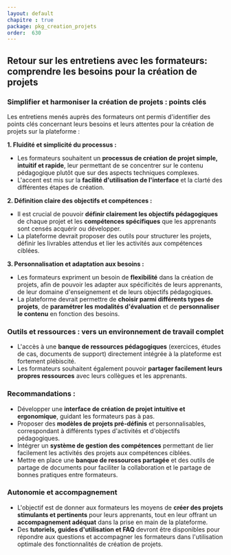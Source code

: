 ```yaml
---
layout: default
chapitre : true
package: pkg_creation_projets
order:  630
---
```


## Retour sur les entretiens avec les formateurs: comprendre les besoins pour la création de projets

### Simplifier et harmoniser la création de projets : points clés 

Les entretiens menés auprès des formateurs ont permis d'identifier des points clés concernant leurs besoins et leurs attentes pour la création de projets sur la plateforme :

**1. Fluidité et simplicité du processus  :**

- Les formateurs souhaitent un **processus de création de projet simple, intuitif et rapide**, leur permettant de se concentrer sur le contenu pédagogique plutôt que sur des aspects techniques complexes.
- L'accent est mis sur la **facilité d'utilisation de l'interface** et la clarté des différentes étapes de création.

**2. Définition claire des objectifs et compétences  :**

-  Il est crucial de pouvoir **définir clairement les objectifs pédagogiques** de chaque projet et les **compétences spécifiques** que les apprenants sont censés acquérir ou développer.
- La plateforme devrait proposer des outils pour structurer les projets,  définir les livrables attendus et  lier les activités aux compétences ciblées.

**3. Personnalisation et adaptation aux besoins :**

-  Les formateurs expriment un besoin de **flexibilité** dans la création de projets, afin de pouvoir les adapter aux spécificités de leurs apprenants,  de leur domaine d'enseignement et de leurs objectifs pédagogiques.
-  La plateforme devrait permettre de  **choisir parmi différents types de projets**,  de **paramétrer les modalités d'évaluation** et de **personnaliser le contenu** en fonction des besoins.

### Outils et ressources : vers un environnement de travail complet 

- L'accès à une **banque de ressources pédagogiques** (exercices,  études de cas,  documents de support)  directement intégrée à la plateforme est fortement plébiscité.
- Les formateurs souhaitent également pouvoir **partager facilement leurs propres ressources** avec leurs collègues et les apprenants.

### Recommandations :

- Développer une **interface de création de projet intuitive et ergonomique**,  guidant les formateurs pas à pas. 
- Proposer des **modèles de projets pré-définis** et personnalisables,  correspondant à différents types d'activités et d'objectifs pédagogiques. 
- Intégrer un **système de gestion des compétences**  permettant de lier facilement les activités des projets aux compétences ciblées.
-  Mettre en place une **banque de ressources partagée** et des outils de partage de documents pour faciliter la collaboration et le partage de bonnes pratiques entre formateurs.

### Autonomie et accompagnement 

-  L'objectif est de donner aux formateurs les moyens de **créer des projets stimulants et pertinents**  pour leurs apprenants, tout en leur offrant un **accompagnement adéquat** dans la prise en main de la plateforme. 
-  Des **tutoriels,  guides d'utilisation et FAQ**  devront être disponibles pour répondre aux questions et accompagner les formateurs dans l'utilisation optimale des fonctionnalités de création de projets. 
